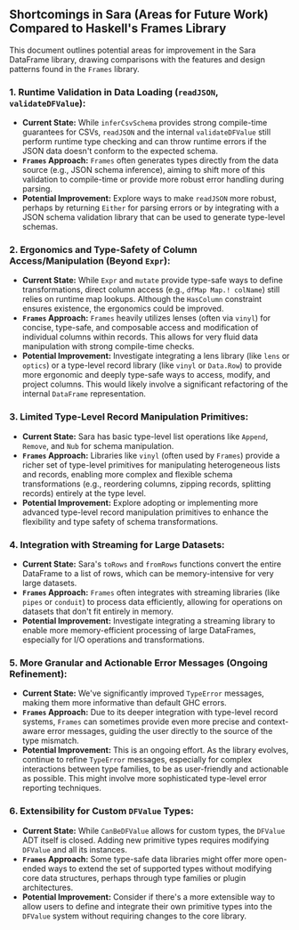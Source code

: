 ## Shortcomings in Sara (Areas for Future Work) Compared to Haskell's Frames Library

This document outlines potential areas for improvement in the Sara DataFrame library, drawing comparisons with the features and design patterns found in the `Frames` library.

### 1. Runtime Validation in Data Loading (`readJSON`, `validateDFValue`):
*   **Current State:** While `inferCsvSchema` provides strong compile-time guarantees for CSVs, `readJSON` and the internal `validateDFValue` still perform runtime type checking and can throw runtime errors if the JSON data doesn't conform to the expected schema.
*   **`Frames` Approach:** `Frames` often generates types directly from the data source (e.g., JSON schema inference), aiming to shift more of this validation to compile-time or provide more robust error handling during parsing.
*   **Potential Improvement:** Explore ways to make `readJSON` more robust, perhaps by returning `Either` for parsing errors or by integrating with a JSON schema validation library that can be used to generate type-level schemas.

### 2. Ergonomics and Type-Safety of Column Access/Manipulation (Beyond `Expr`):
*   **Current State:** While `Expr` and `mutate` provide type-safe ways to define transformations, direct column access (e.g., `dfMap Map.! colName`) still relies on runtime map lookups. Although the `HasColumn` constraint ensures existence, the ergonomics could be improved.
*   **`Frames` Approach:** `Frames` heavily utilizes lenses (often via `vinyl`) for concise, type-safe, and composable access and modification of individual columns within records. This allows for very fluid data manipulation with strong compile-time checks.
*   **Potential Improvement:** Investigate integrating a lens library (like `lens` or `optics`) or a type-level record library (like `vinyl` or `Data.Row`) to provide more ergonomic and deeply type-safe ways to access, modify, and project columns. This would likely involve a significant refactoring of the internal `DataFrame` representation.

### 3. Limited Type-Level Record Manipulation Primitives:
*   **Current State:** Sara has basic type-level list operations like `Append`, `Remove`, and `Nub` for schema manipulation.
*   **`Frames` Approach:** Libraries like `vinyl` (often used by `Frames`) provide a richer set of type-level primitives for manipulating heterogeneous lists and records, enabling more complex and flexible schema transformations (e.g., reordering columns, zipping records, splitting records) entirely at the type level.
*   **Potential Improvement:** Explore adopting or implementing more advanced type-level record manipulation primitives to enhance the flexibility and type safety of schema transformations.

### 4. Integration with Streaming for Large Datasets:
*   **Current State:** Sara's `toRows` and `fromRows` functions convert the entire DataFrame to a list of rows, which can be memory-intensive for very large datasets.
*   **`Frames` Approach:** `Frames` often integrates with streaming libraries (like `pipes` or `conduit`) to process data efficiently, allowing for operations on datasets that don't fit entirely in memory.
*   **Potential Improvement:** Investigate integrating a streaming library to enable more memory-efficient processing of large DataFrames, especially for I/O operations and transformations.

### 5. More Granular and Actionable Error Messages (Ongoing Refinement):
*   **Current State:** We've significantly improved `TypeError` messages, making them more informative than default GHC errors.
*   **`Frames` Approach:** Due to its deeper integration with type-level record systems, `Frames` can sometimes provide even more precise and context-aware error messages, guiding the user directly to the source of the type mismatch.
*   **Potential Improvement:** This is an ongoing effort. As the library evolves, continue to refine `TypeError` messages, especially for complex interactions between type families, to be as user-friendly and actionable as possible. This might involve more sophisticated type-level error reporting techniques.

### 6. Extensibility for Custom `DFValue` Types:
*   **Current State:** While `CanBeDFValue` allows for custom types, the `DFValue` ADT itself is closed. Adding new primitive types requires modifying `DFValue` and all its instances.
*   **`Frames` Approach:** Some type-safe data libraries might offer more open-ended ways to extend the set of supported types without modifying core data structures, perhaps through type families or plugin architectures.
*   **Potential Improvement:** Consider if there's a more extensible way to allow users to define and integrate their own primitive types into the `DFValue` system without requiring changes to the core library.
